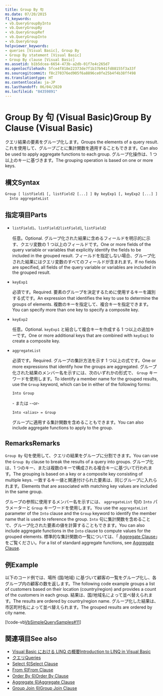 ```yaml
---
title: Group By 句
ms.date: 07/20/2015
f1_keywords:
- vb.QueryGroupByInto
- vb.QueryGroupBy
- vb.QueryGroupRef
- vb.QueryGroupInto
- vb.QueryGroup
helpviewer_keywords:
- queries [Visual Basic], Group By
- Group By statement [Visual Basic]
- Group By clause [Visual Basic]
ms.assetid: b1b5dcea-6654-473b-a2db-01f7e4c265d7
ms.openlocfilehash: 5fce4f818e22373de7f1b37b941fd88155f3a33f
ms.sourcegitcommit: f8c270376ed905f6a8896ce0fe25b4f4b38ff498
ms.translationtype: HT
ms.contentlocale: ja-JP
ms.lasthandoff: 06/04/2020
ms.locfileid: "84359891"
---
```

# <a name="group-by-clause-visual-basic"></a><span data-ttu-id="765de-102">Group By 句 (Visual Basic)</span><span class="sxs-lookup"><span data-stu-id="765de-102">Group By Clause (Visual Basic)</span></span>
<span data-ttu-id="765de-103">クエリ結果の要素をグループ化します。</span><span class="sxs-lookup"><span data-stu-id="765de-103">Groups the elements of a query result.</span></span> <span data-ttu-id="765de-104">これを使用して、グループごとに集計関数を適用することもできます。</span><span class="sxs-lookup"><span data-stu-id="765de-104">Can also be used to apply aggregate functions to each group.</span></span> <span data-ttu-id="765de-105">グループ化操作は、1 つ以上のキーに基づきます。</span><span class="sxs-lookup"><span data-stu-id="765de-105">The grouping operation is based on one or more keys.</span></span>  
  
## <a name="syntax"></a><span data-ttu-id="765de-106">構文</span><span class="sxs-lookup"><span data-stu-id="765de-106">Syntax</span></span>  
  
```vb  
Group [ listField1 [, listField2 [...] ] By keyExp1 [, keyExp2 [...] ]  
  Into aggregateList  
```  
  
## <a name="parts"></a><span data-ttu-id="765de-107">指定項目</span><span class="sxs-lookup"><span data-stu-id="765de-107">Parts</span></span>  
  
- <span data-ttu-id="765de-108">`listField1`、`listField2`</span><span class="sxs-lookup"><span data-stu-id="765de-108">`listField1`, `listField2`</span></span>  
  
     <span data-ttu-id="765de-109">任意。</span><span class="sxs-lookup"><span data-stu-id="765de-109">Optional.</span></span> <span data-ttu-id="765de-110">グループ化された結果に含めるフィールドを明示的に示す、クエリ変数の 1 つ以上のフィールドです。</span><span class="sxs-lookup"><span data-stu-id="765de-110">One or more fields of the query variable or variables that explicitly identify the fields to be included in the grouped result.</span></span> <span data-ttu-id="765de-111">フィールドを指定しない場合、グループ化された結果にはクエリ変数のすべてのフィールドが含まれます。</span><span class="sxs-lookup"><span data-stu-id="765de-111">If no fields are specified, all fields of the query variable or variables are included in the grouped result.</span></span>  
  
- `keyExp1`  
  
     <span data-ttu-id="765de-112">必須です。</span><span class="sxs-lookup"><span data-stu-id="765de-112">Required.</span></span> <span data-ttu-id="765de-113">要素のグループを決定するために使用するキーを識別する式です。</span><span class="sxs-lookup"><span data-stu-id="765de-113">An expression that identifies the key to use to determine the groups of elements.</span></span> <span data-ttu-id="765de-114">複数のキーを指定して、複合キーを指定できます。</span><span class="sxs-lookup"><span data-stu-id="765de-114">You can specify more than one key to specify a composite key.</span></span>  
  
- `keyExp2`  
  
     <span data-ttu-id="765de-115">任意。</span><span class="sxs-lookup"><span data-stu-id="765de-115">Optional.</span></span> <span data-ttu-id="765de-116">`keyExp1` と結合して複合キーを作成する 1 つ以上の追加キーです。</span><span class="sxs-lookup"><span data-stu-id="765de-116">One or more additional keys that are combined with `keyExp1` to create a composite key.</span></span>  
  
- `aggregateList`  
  
     <span data-ttu-id="765de-117">必須です。</span><span class="sxs-lookup"><span data-stu-id="765de-117">Required.</span></span> <span data-ttu-id="765de-118">グループの集計方法を示す 1 つ以上の式です。</span><span class="sxs-lookup"><span data-stu-id="765de-118">One or more expressions that identify how the groups are aggregated.</span></span> <span data-ttu-id="765de-119">グループ化された結果のメンバー名を示すには、次のいずれかの形式で、 `Group` キーワードを使用します。</span><span class="sxs-lookup"><span data-stu-id="765de-119">To identify a member name for the grouped results, use the `Group` keyword, which can be in either of the following forms:</span></span>  
  
    ```vb  
    Into Group  
    ```  
  
     <span data-ttu-id="765de-120">\- または -</span><span class="sxs-lookup"><span data-stu-id="765de-120">-or-</span></span>  
  
    ```vb  
    Into <alias> = Group  
    ```  
  
     <span data-ttu-id="765de-121">グループに適用する集計関数を含めることもできます。</span><span class="sxs-lookup"><span data-stu-id="765de-121">You can also include aggregate functions to apply to the group.</span></span>  
  
## <a name="remarks"></a><span data-ttu-id="765de-122">Remarks</span><span class="sxs-lookup"><span data-stu-id="765de-122">Remarks</span></span>  
 <span data-ttu-id="765de-123">`Group By` 句を使用して、クエリの結果をグループに分割できます。</span><span class="sxs-lookup"><span data-stu-id="765de-123">You can use the `Group By` clause to break the results of a query into groups.</span></span> <span data-ttu-id="765de-124">グループ化は、1 つのキー、または複数のキーで構成される複合キーに基づいて行われます。</span><span class="sxs-lookup"><span data-stu-id="765de-124">The grouping is based on a key or a composite key consisting of multiple keys.</span></span> <span data-ttu-id="765de-125">一致するキー値と関連付けられた要素は、同じグループに入れられます。</span><span class="sxs-lookup"><span data-stu-id="765de-125">Elements that are associated with matching key values are included in the same group.</span></span>  
  
 <span data-ttu-id="765de-126">グループの参照に使用するメンバー名を示すには、 `aggregateList` 句の `Into` パラメーターと `Group` キーワードを使用します。</span><span class="sxs-lookup"><span data-stu-id="765de-126">You use the `aggregateList` parameter of the `Into` clause and the `Group` keyword to identify the member name that is used to reference the group.</span></span> <span data-ttu-id="765de-127">`Into` 句に集計関数を含めることで、グループ化された要素の値を計算することもできます。</span><span class="sxs-lookup"><span data-stu-id="765de-127">You can also include aggregate functions in the `Into` clause to compute values for the grouped elements.</span></span> <span data-ttu-id="765de-128">標準的な集計関数の一覧については、「 [Aggregate Clause](aggregate-clause.md)」をご覧ください。</span><span class="sxs-lookup"><span data-stu-id="765de-128">For a list of standard aggregate functions, see [Aggregate Clause](aggregate-clause.md).</span></span>  
  
## <a name="example"></a><span data-ttu-id="765de-129">例</span><span class="sxs-lookup"><span data-stu-id="765de-129">Example</span></span>  
 <span data-ttu-id="765de-130">以下のコード例では、場所 (国/地域) に基づいて顧客の一覧をグループ化し、各グループ内の顧客の数を返します。</span><span class="sxs-lookup"><span data-stu-id="765de-130">The following code example groups a list of customers based on their location (country/region) and provides a count of the customers in each group.</span></span> <span data-ttu-id="765de-131">結果は、国/地域名によって並べ替えられます。</span><span class="sxs-lookup"><span data-stu-id="765de-131">The results are ordered by country/region name.</span></span> <span data-ttu-id="765de-132">グループ化した結果は、市区町村名によって並べ替えられます。</span><span class="sxs-lookup"><span data-stu-id="765de-132">The grouped results are ordered by city name.</span></span>  
  
 [!code-vb[VbSimpleQuerySamples#11](~/samples/snippets/visualbasic/VS_Snippets_VBCSharp/VbSimpleQuerySamples/VB/QuerySamples1.vb#11)]  
  
## <a name="see-also"></a><span data-ttu-id="765de-133">関連項目</span><span class="sxs-lookup"><span data-stu-id="765de-133">See also</span></span>

- [<span data-ttu-id="765de-134">Visual Basic における LINQ の概要</span><span class="sxs-lookup"><span data-stu-id="765de-134">Introduction to LINQ in Visual Basic</span></span>](../../programming-guide/language-features/linq/introduction-to-linq.md)
- [<span data-ttu-id="765de-135">クエリ</span><span class="sxs-lookup"><span data-stu-id="765de-135">Queries</span></span>](index.md)
- [<span data-ttu-id="765de-136">Select 句</span><span class="sxs-lookup"><span data-stu-id="765de-136">Select Clause</span></span>](select-clause.md)
- [<span data-ttu-id="765de-137">From 句</span><span class="sxs-lookup"><span data-stu-id="765de-137">From Clause</span></span>](from-clause.md)
- [<span data-ttu-id="765de-138">Order By 句</span><span class="sxs-lookup"><span data-stu-id="765de-138">Order By Clause</span></span>](order-by-clause.md)
- [<span data-ttu-id="765de-139">Aggregate 句</span><span class="sxs-lookup"><span data-stu-id="765de-139">Aggregate Clause</span></span>](aggregate-clause.md)
- [<span data-ttu-id="765de-140">Group Join 句</span><span class="sxs-lookup"><span data-stu-id="765de-140">Group Join Clause</span></span>](group-join-clause.md)
